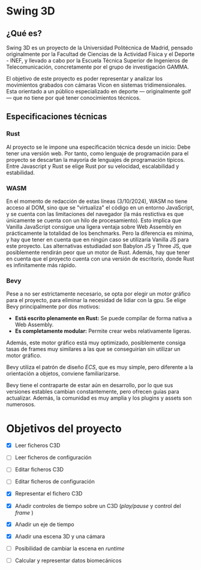 # Swing 3D

## ¿Qué es?

Swing 3D es un proyecto de la Universidad Politécnica de Madrid, pensado originalmente por la Facultad de Ciencias de la Actividad Física y el Deporte - INEF, y llevado a cabo por la Escuela Técnica Superior de Ingenieros de Telecomunicación, concretamente por el grupo de investigación GAMMA. 

El objetivo de este proyecto es poder representar y analizar los movimientos grabados con cámaras Vicon en sistemas tridimensionales. Esta orientado a un público especializado en deporte — originalmente golf — que no tiene por qué tener conocimientos técnicos.

## Especificaciones técnicas

### Rust

Al proyecto se le impone una especificación técnica desde un inicio: Debe tener una versión web. Por tanto, como lenguaje de programación para el proyecto se descartan la mayoría de lenguajes de programación típicos. Entre Javascript y Rust se elige Rust por su velocidad, escalabilidad y estabilidad. 

### WASM

En el momento de redacción de estas líneas (3/10/2024), WASM no tiene acceso al DOM, sino que se "virtualiza" el código en un entorno JavaScript, y se cuenta con las limitaciones del navegador (la más restictiva es que únicamente se cuenta con un hilo de procesamiento). Esto implica que Vanilla JavaScript consigue una ligera ventaja sobre Web Assembly en prácticamente la totalidad de los benchmarks. Pero la diferencia es mínima, y hay que tener en cuenta que en ningún caso se utilizaría Vanilla JS para este proyecto. Las alternativas estudiadad son Babylon JS y Three JS, que posiblemente rendirán peor que un motor de Rust. Además, hay que tener en cuenta que el proyecto cuenta con una versión de escritorio, donde Rust es infinitamente más rápido. 

### Bevy

Pese a no ser estrictamente necesario, se opta por elegir un motor gráfico para el proyecto, para eliminar la necesidad de lidiar con la gpu. Se elige Bevy principalmente por dos motivos:
* **Está escrito plenamente en Rust:** Se puede compilar de forma nativa a Web Assembly.
* **Es completamente modular:** Permite crear webs relativamente ligeras.

Además, este motor gráfico está muy optimizado, posiblemente consiga tasas de frames muy similares a las que se conseguirían sin utilizar un motor gráfico. 

Bevy utiliza el patrón de diseño _ECS_, que es muy simple, pero diferente a la orientación a objetos, conviene familiarizarse. 

Bevy tiene el contraparte de estar aún en desarrollo, por lo que sus versiones estables cambian constantemente, pero ofrecen guías para actualizar. Además, la comunidad es muy amplia y los plugins y assets son numerosos. 


# Objetivos del proyecto

- [x] Leer ficheros C3D
- [ ] Leer ficheros de configuración
- [ ] Editar ficheros C3D
- [ ] Editar ficheros de configuración
- [x] Representar el fichero C3D
- [x] Añadir controles de tiempo sobre un C3D (_play/pause_ y control del _frame_ )
- [x] Añadir un eje de tiempo
- [x] Añadir una escena 3D y una cámara
- [ ] Posibilidad de cambiar la escena en _runtime_
- [ ] Calcular y representar datos biomecánicos

